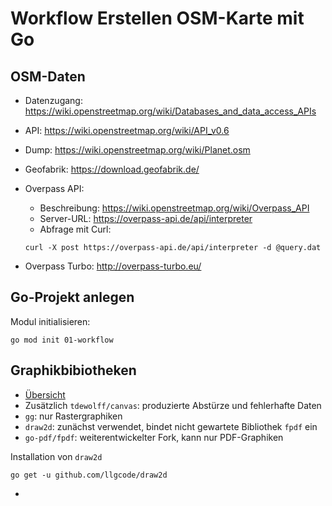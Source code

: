 # Workflow Erstellen OSM-Karte mit Go

## OSM-Daten

- Datenzugang: https://wiki.openstreetmap.org/wiki/Databases_and_data_access_APIs
- API: https://wiki.openstreetmap.org/wiki/API_v0.6
- Dump: https://wiki.openstreetmap.org/wiki/Planet.osm
- Geofabrik: https://download.geofabrik.de/
- Overpass API:
  - Beschreibung: https://wiki.openstreetmap.org/wiki/Overpass_API
  - Server-URL: https://overpass-api.de/api/interpreter
  - Abfrage mit Curl:

  ~~~~
  curl -X post https://overpass-api.de/api/interpreter -d @query.dat
  ~~~~
- Overpass Turbo: http://overpass-turbo.eu/

## Go-Projekt anlegen

Modul initialisieren:

~~~~
go mod init 01-workflow
~~~~

## Graphikbibiotheken

- [Übersicht](https://golang.ch/the-ultimate-list-of-golang-gui-graphics-image-related-libraries/)
- Zusätzlich `tdewolff/canvas`: produzierte Abstürze und fehlerhafte Daten
- `gg`: nur Rastergraphiken
- `draw2d`: zunächst verwendet, bindet nicht gewartete Bibliothek `fpdf` ein
- `go-pdf/fpdf`: weiterentwickelter Fork, kann nur PDF-Graphiken

Installation von `draw2d`

~~~~
go get -u github.com/llgcode/draw2d
~~~~
- 

